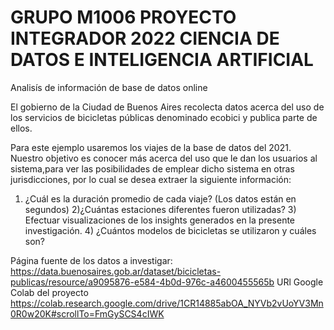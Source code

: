 # GRUPO M1006 PROYECTO INTEGRADOR 2022 CIENCIA DE DATOS E INTELIGENCIA ARTIFICIAL
Analisís de información de base de datos online

El gobierno de la Ciudad de Buenos Aires recolecta datos acerca del uso de los servicios de bicicletas públicas denominado ecobici y publica parte de ellos.

Para este ejemplo usaremos los viajes de la base de datos del 2021. Nuestro objetivo es conocer más acerca del uso que le dan los usuarios al sistema,para ver las posibilidades de emplear dicho sistema en otras jurisdicciones, por lo cual se desea extraer la siguiente información:

1) ¿Cuál es la duración promedio de cada viaje? (Los datos están en segundos) 2)¿Cuántas estaciones diferentes fueron utilizadas? 3) Efectuar visualizaciones de los insights generados en la presente investigación. 4) ¿Cuántos modelos de bicicletas se utilizaron y cuáles son?

Página fuente de los datos a investigar: https://data.buenosaires.gob.ar/dataset/bicicletas-publicas/resource/a9095876-e584-4b0d-976c-a4600455565b
URl Google Colab del proyecto https://colab.research.google.com/drive/1CR14885abOA_NYVb2vUoYV3Mn0R0w20K#scrollTo=FmGySCS4cIWK
